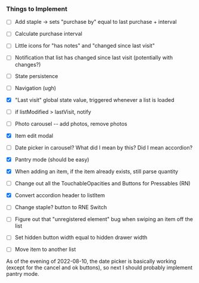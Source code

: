 ### Things to Implement

- [ ] Add staple -> sets "purchase by" equal to last purchase + interval
- [ ] Calculate purchase interval
- [ ] Little icons for "has notes" and "changed since last visit"
- [ ] Notification that list has changed since last visit (potentially with changes?)
- [ ] State persistence
- [ ] Navigation (ugh)
- [x] "Last visit" global state value, triggered whenever a list is loaded
- [ ] if listModified > lastVisit, notify
- [ ] Photo carousel -- add photos, remove photos
- [x] Item edit modal
- [ ] Date picker in carousel?  What did I mean by this?  Did I mean accordion?
- [x] Pantry mode (should be easy)
- [x] When adding an item, if the item already exists, still parse quantity
- [ ] Change out all the TouchableOpacities and Buttons for Pressables (RN)
- [x] Convert accordion header to listItem
- [ ] Change staple? button to RNE Switch
- [ ] Figure out that "unregistered element" bug when swiping an item off the list
- [ ] Set hidden button width equal to hidden drawer width
- [ ] Move item to another list


As of the evening of 2022-08-10, the date picker is basically working (except for the
cancel and ok buttons), so next I should probably implement pantry mode.
